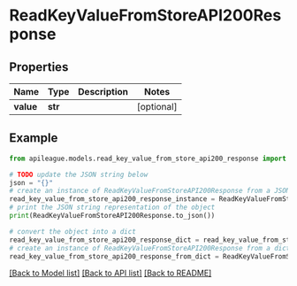 # ReadKeyValueFromStoreAPI200Response


## Properties

Name | Type | Description | Notes
------------ | ------------- | ------------- | -------------
**value** | **str** |  | [optional] 

## Example

```python
from apileague.models.read_key_value_from_store_api200_response import ReadKeyValueFromStoreAPI200Response

# TODO update the JSON string below
json = "{}"
# create an instance of ReadKeyValueFromStoreAPI200Response from a JSON string
read_key_value_from_store_api200_response_instance = ReadKeyValueFromStoreAPI200Response.from_json(json)
# print the JSON string representation of the object
print(ReadKeyValueFromStoreAPI200Response.to_json())

# convert the object into a dict
read_key_value_from_store_api200_response_dict = read_key_value_from_store_api200_response_instance.to_dict()
# create an instance of ReadKeyValueFromStoreAPI200Response from a dict
read_key_value_from_store_api200_response_from_dict = ReadKeyValueFromStoreAPI200Response.from_dict(read_key_value_from_store_api200_response_dict)
```
[[Back to Model list]](../README.md#documentation-for-models) [[Back to API list]](../README.md#documentation-for-api-endpoints) [[Back to README]](../README.md)


